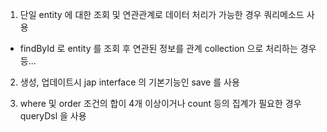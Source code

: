1. 단일 entity 에 대한 조회 및 연관관계로 데이터 처리가 가능한 경우 쿼리메소드 사용
  - findById 로 entity 를 조회 후 연관된 정보를 관계 collection 으로 처리하는 경우 등...
  
2. 생성, 업데이트시 jap interface 의 기본기능인 save 를 사용
  
3. where 및 order 조건의 합이 4개 이상이거나 count 등의 집계가 필요한 경우 queryDsl 을 사용
  
  
